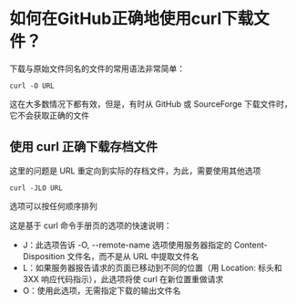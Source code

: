 # 如何在GitHub正确地使用curl下载文件？  

下载与原始文件同名的文件的常用语法非常简单：

```
curl -O URL
```

这在大多数情况下都有效，但是，有时从 GitHub 或 SourceForge 下载文件时，它不会获取正确的文件  

## **使用 curl 正确下载存档文件**

这里的问题是 URL 重定向到实际的存档文件，为此，需要使用其他选项  

```
curl -JLO URL
```

选项可以按任何顺序排列  

这是基于 curl 命令手册页的选项的快速说明：  

- J：此选项告诉 -O, --remote-name 选项使用服务器指定的 Content-Disposition 文件名，而不是从 URL 中提取文件名  
- L：如果服务器报告请求的页面已移动到不同的位置（用 Location: 标头和 3XX 响应代码指示），此选项将使 curl 在新位置重做请求  
- O：使用此选项，无需指定下载的输出文件名